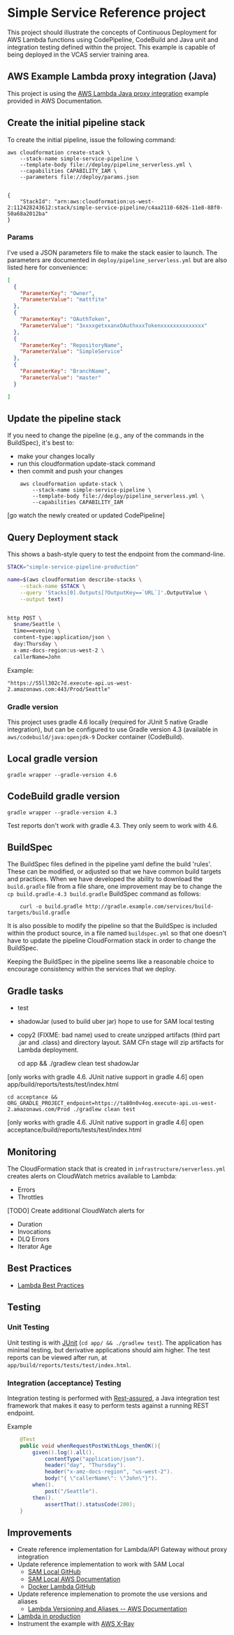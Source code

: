 # Simple Service Reference project
This project should illustrate the concepts of Continuous Deployment for AWS Lambda 
functions using CodePipeline, CodeBuild and Java unit and integration testing
defined within the project. This example is capable of being deployed in the VCAS 
servier training area.

## AWS Example Lambda proxy integration (Java)
This project is using the [AWS Lambda Java proxy integration][lambda-example] example 
provided in AWS Documentation.

## Create the initial pipeline stack
To create the initial pipeline, issue the following command:
```
aws cloudformation create-stack \
    --stack-name simple-service-pipeline \
    --template-body file://deploy/pipeline_serverless.yml \
    --capabilities CAPABILITY_IAM \
    --parameters file://deploy/params.json


{
    "StackId": "arn:aws:cloudformation:us-west-2:112428243612:stack/simple-service-pipeline/c4aa2110-6826-11e8-88f0-50a68a2012ba"
}
```

### Params
I've used a JSON parameters file to make the stack easier to launch. The parameters are documented in 
```deploy/pipeline_serverless.yml``` but are also listed here for convenience:

```json
[
  {
    "ParameterKey": "Owner",
    "ParameterValue": "mattfite"
  },
  {
    "ParameterKey": "OAuthToken",
    "ParameterValue": "3xxxxgetxxanxOAuthxxxTokenxxxxxxxxxxxxxx"
  },
  {
    "ParameterKey": "RepositoryName",
    "ParameterValue": "SimpleService"
  },
  {
    "ParameterKey": "BranchName",
    "ParameterValue": "master"
  }

]

```

## Update the pipeline stack
If you need to change the pipeline (e.g., any of the commands in the BuildSpec), it's best
to:
- make your changes locally
- run this cloudformation update-stack command
- then commit and push your changes

```
    aws cloudformation update-stack \
        --stack-name simple-service-pipeline \
        --template-body file://deploy/pipeline_serverless.yml \
        --capabilities CAPABILITY_IAM
```

[go watch the newly created or updated CodePipeline]

## Query Deployment stack
This shows a bash-style query to test the endpoint from the command-line.

```bash
STACK="simple-service-pipeline-production"

name=$(aws cloudformation describe-stacks \
    --stack-name $STACK \
    --query 'Stacks[0].Outputs[?OutputKey==`URL`]'.OutputValue \
    --output text)


http POST \
  $name/Seattle \
  time==evening \
  content-type:application/json \
  day:Thursday \
  x-amz-docs-region:us-west-2 \
  callerName=John
```

Example:

    "https://55ll302c7d.execute-api.us-west-2.amazonaws.com:443/Prod/Seattle"


### Gradle version
This project uses gradle 4.6 locally (required for JUnit 5 native Gradle integration), but 
can be configured to use Gradle version 4.3 (available in ```aws/codebuild/java:openjdk-9```
Docker container (CodeBuild).

## Local gradle version
    gradle wrapper --gradle-version 4.6
## CodeBuild gradle version
    gradle wrapper --gradle-version 4.3

Test reports don't work with gradle 4.3. They only seem to work with 4.6.

## BuildSpec
The BuildSpec files defined in the pipeline yaml define the build 'rules'. These
can be modified, or adjusted so that we have common build targets and practices. When 
we have developed the ability to download the ```build.gradle``` file from a file share,
one improvement may be to change the ```cp build.gradle-4.3 build.gradle``` BuildSpec 
command as follows:
```
    curl -o build.gradle http://gradle.example.com/services/build-targets/build.gradle
```

It is also possible to modify the pipeline so that the BuildSpec is included within 
the product source, in a file named ```buildspec.yml``` so that one doesn't have to 
update the pipeline CloudFormation stack in order to change the BuildSpec.

Keeping the BuildSpec in the pipeline seems like a reasonable choice to encourage
consistency within the services that we deploy.

## Gradle tasks
- test
- shadowJar (used to build uber jar) hope to use for SAM local testing
- copy2 (FIXME: bad name) used to create unzipped artifacts (third part .jar and .class) 
  and directory layout. SAM CFn stage will zip artifacts for Lambda deployment.

    cd app && ./gradlew clean test shadowJar

[only works with gradle 4.6. JUnit native support in gradle 4.6]
open app/build/reports/tests/test/index.html

    cd acceptance && ORG_GRADLE_PROJECT_endpoint=https://ta80n0v4og.execute-api.us-west-2.amazonaws.com/Prod ./gradlew clean test

[only works with gradle 4.6. JUnit native support in gradle 4.6]
open acceptance/build/reports/tests/test/index.html

## Monitoring
The CloudFormation stack that is created in ```infrastructure/serverless.yml``` creates 
alerts on CloudWatch metrics available to Lambda:
- Errors
- Throttles

[TODO] Create additional CloudWatch alerts for
- Duration
- Invocations
- DLQ Errors
- Iterator Age

## Best Practices
- [Lambda Best Practices][best]

## Testing
### Unit Testing
Unit testing is with [JUnit][junit-user] (```cd app/ && ./gradlew test```). The application 
has minimal testing, but derivative applications should aim higher. The test reports can be 
viewed after run, at ```app/build/reports/tests/test/index.html```.
### Integration (acceptance) Testing
Integration testing is performed with [Rest-assured][rest-assured], a Java integration test
framework that makes it easy to perform tests against a running REST endpoint.

Example

```java
    @Test
    public void whenRequestPostWithLogs_thenOK(){
        given().log().all().
            contentType("application/json").
            header("day", "Thursday").
            header("x-amz-docs-region", "us-west-2").
            body("{ \"callerName\": \"John\"}").
        when().
            post("/Seattle").
        then().
            assertThat().statusCode(200);
    }
```

## Improvements
- Create reference implementation for Lambda/API Gateway without proxy integration
- Update reference implementation to work with SAM Local
    - [SAM Local GitHub][samlocal]
    - [SAM Local AWS Documentation][samlocal-docs]
    - [Docker Lambda GitHub][docker-lambda]
- Update reference implemenation to promote the use versions and aliases
    - [Lambda Versioning and Aliases -- AWS Documentation][version]
- [Lambda in production][prod-lambda]
- Instrument the example with [AWS X-Ray][xray]

[xray]: https://docs.aws.amazon.com/xray/latest/devguide/aws-xray.html "AWS X-Ray"
[lambda-example]: https://docs.aws.amazon.com/apigateway/latest/developerguide/api-gateway-create-api-as-simple-proxy-for-lambda.html "AWS Java Lambda example"
[rest-assured]: http://rest-assured.io "REST-assured"
[junit-user]: https://junit.org/junit5/docs/current/user-guide/ "JUnit 5 User Guide"
[version]: https://docs.aws.amazon.com/lambda/latest/dg/versioning-aliases.html "Lambda Versioning and Aliases"
[best]: https://docs.aws.amazon.com/lambda/latest/dg/best-practices.html "Lambda Best Practices"
[samlocal]: https://github.com/awslabs/aws-sam-cli "SAM Local"
[samlocal-docs]: https://docs.aws.amazon.com/lambda/latest/dg/test-sam-cli.html "AWS SAM Local Documentaiton"
[docker-lambda]: https://github.com/lambci/docker-lambda "Lambda Docker Images"
[prod-lambda]: https://www.concurrencylabs.com/blog/how-to-operate-aws-lambda/ "Lambda in production"
